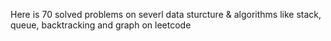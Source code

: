 Here is 70 solved problems on severl data sturcture & algorithms like stack, queue, backtracking and graph on leetcode
